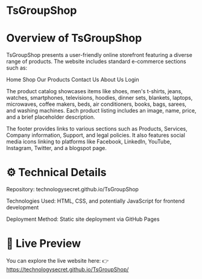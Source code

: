 # TsGroupShop
<h1>Overview of TsGroupShop</h1>

TsGroupShop presents a user-friendly online storefront featuring a diverse range of products. 
The website includes standard e-commerce sections such as:​

Home
Shop
Our Products
Contact Us
About Us
Login

The product catalog showcases items like shoes, men's t-shirts, jeans, watches, smartphones, televisions, hoodies, dinner sets, blankets, laptops, microwaves, coffee makers, beds, air conditioners, books, bags, sarees, and washing machines. Each product listing includes an image, name, price, and a brief placeholder description.​

The footer provides links to various sections such as Products, Services, Company information, Support, and legal policies. It also features social media icons linking to platforms like Facebook, LinkedIn, YouTube, Instagram, Twitter, and a blogspot page.​

<h1>⚙️ Technical Details</h1>

Repository: technologysecret.github.io/TsGroupShop

Technologies Used: HTML, CSS, and potentially JavaScript for frontend development

Deployment Method: Static site deployment via GitHub Pages​

<h1>🔗 Live Preview</h1>

You can explore the live website here:
👉 https://technologysecret.github.io/TsGroupShop/ 

